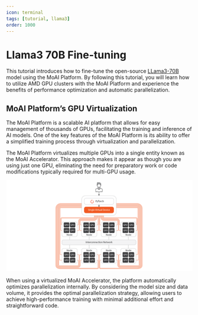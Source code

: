 ```yaml
---
icon: terminal
tags: [tutorial, llama3]
order: 1000
---
```


# Llama3 70B Fine-tuning

This tutorial introduces how to fine-tune the open-source [LLama3-70B](https://huggingface.co/meta-llama/Meta-Llama-3-70B) model using the MoAI Platform. By following this tutorial, you will learn how to utilize AMD GPU clusters with the MoAI Platform and experience the benefits of performance optimization and automatic parallelization.

## MoAI Platform’s GPU Virtualization

The MoAI Platform is a scalable AI platform that allows for easy management of thousands of GPUs, facilitating the training and inference of AI models. One of the key features of the MoAI Platform is its ability to offer a simplified training process through virtualization and parallelization.

The MoAI Platform virtualizes multiple GPUs into a single entity known as the MoAI Accelerator. This approach makes it appear as though you are using just one GPU, eliminating the need for preparatory work or code modifications typically required for multi-GPU usage.


![](v_3.png)

When using a virtualized MoAI Accelerator, the platform automatically optimizes parallelization internally. By considering the model size and data volume, it provides the optimal parallelization strategy, allowing users to achieve high-performance training with minimal additional effort and straightforward code.